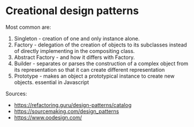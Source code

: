 Creational design patterns
==========================

Most common are:
1. Singleton - creation of one and only instance alone.
2. Factory - delegation of the creation of objects to its subclasses instead of directly implementing in the compositing class.
3. Abstract Factory - and how it differs with Factory.
4. Builder - separates or parses the construction of a complex object from its representation so that it can create different representation
5. Prototype - makes an object a prototypical instance to create new objects. essential in Javascript

Sources:
* https://refactoring.guru/design-patterns/catalog
* https://sourcemaking.com/design_patterns
* https://www.oodesign.com/
